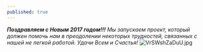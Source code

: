 ```yaml
---
published: true
---
```

_**Поздравляем с Новым 2017 годом!!!** Мы запускаем проект, который должен помочь нам в преодолении некоторых трудностей, связанных с нашей не легкой работой. Удачи Всем и Счастья!_
![VrSWshZaDuU.jpg]({{site.baseurl}}images/VrSWshZaDuU.jpg)
